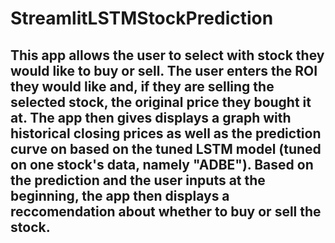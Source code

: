 # StreamlitLSTMStockPrediction
## This app allows the user to select with stock they would like to buy or sell. The user enters the ROI they would like and, if they are selling the selected stock, the original price they bought it at. The app then gives displays a graph with historical closing prices as well as the prediction curve on based on the tuned LSTM model (tuned on one stock's data, namely "ADBE"). Based on the prediction and the user inputs at the beginning, the app then displays a reccomendation about whether to buy or sell the stock.

